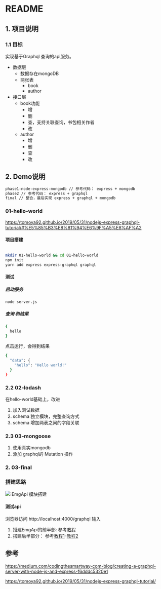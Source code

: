 # README

## 1. 项目说明


### 1.1 目标

实现基于Graphql 查询的api服务。

- 数据层
  - 数据存在mongoDB
  - 两张表
    - book
    - author
- 接口层
  - book功能
    - 增
    - 删
    - 查，支持关联查询，书包相关作者
    - 改
  - author
    - 增
    - 删
    - 查
    - 改


## 2. Demo说明

```bash
phase1-node-express-mongodb // 参考代码： express + mongodb
phase2 // 参考代码： express + graphql
final // 整合，最后实现 express + graphql + mongodb
```

### 01-hello-world

https://tomoya92.github.io/2019/05/31/nodejs-express-graphql-tutorial/#%E5%85%B3%E8%81%94%E6%9F%A5%E8%AF%A2

#### 项目搭建

```bash

mkdir 01-hello-world && cd 01-hello-world
npm init
yarn add express express-graphql graphql

```

#### 测试

##### 启动服务

```bash
node server.js

```

##### 查询 和结果

```bash
{
  hello
}
```

点击运行，会得到结果

```bash
{
  "data": {
    "hello": "Hello world!"
  }
}
```

### 2.2 02-lodash

在hello-world基础上，改进

1. 加入测试数据
2. schema 独立模块，完整查询方式
3. schema 增加两表之间的字段关联

### 2.3 03-mongoose

1. 使用真实mongodb
2. 添加 graphql的 Mutation 操作

### 2. 03-final
### 搭建思路
![](../doc/img/EmgApi-1.png)
EmgApi 模块搭建

#### 测试api

浏览器访问 http://localhost:4000/graphql 输入

1. 搭建EmgApi的前半部: 参考[教程](https://medium.com/codingthesmartway-com-blog/creating-a-graphql-server-with-node-js-and-express-f6dddc5320e1) 
2. 搭建后半部分： 参考[教程1](https://bezkoder.com/node-express-mongodb-crud-rest-api/)-[教程2](https://hostadvice.com/how-to/how-to-create-rest-api-with-node-express-and-mongoose/) 
## 参考

https://medium.com/codingthesmartway-com-blog/creating-a-graphql-server-with-node-js-and-express-f6dddc5320e1



https://tomoya92.github.io/2019/05/31/nodejs-express-graphql-tutorial/